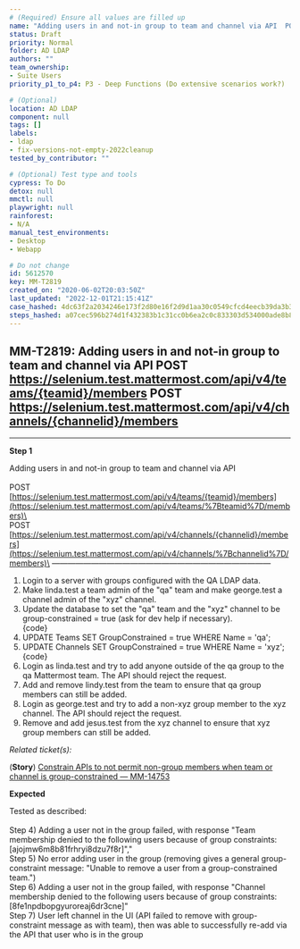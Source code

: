 ```yaml
---
# (Required) Ensure all values are filled up
name: "Adding users in and not-in group to team and channel via API  POST https://selenium.test.mattermost.com/api/v4/teams/{teamid}/members  POST https://selenium.test.mattermost.com/api/v4/channels/{channelid}/members"
status: Draft
priority: Normal
folder: AD LDAP
authors: ""
team_ownership: 
- Suite Users
priority_p1_to_p4: P3 - Deep Functions (Do extensive scenarios work?)

# (Optional)
location: AD LDAP
component: null
tags: []
labels: 
- ldap
- fix-versions-not-empty-2022cleanup
tested_by_contributor: ""

# (Optional) Test type and tools
cypress: To Do
detox: null
mmctl: null
playwright: null
rainforest: 
- N/A
manual_test_environments:
- Desktop
- Webapp

# Do not change
id: 5612570
key: MM-T2819
created_on: "2020-06-02T20:03:50Z"
last_updated: "2022-12-01T21:15:41Z"
case_hashed: 4dc63f2a2034246e173f2d80e16f2d9d1aa30c0549cfcd4eecb39da3b3d7001642d380c8cc7013adb608435d759ffcad
steps_hashed: a07cec596b274d1f432383b1c31cc0b6ea2c0c833303d534000ade8b892343c737c0f5442f1770b54c2e20b56a9330e5
---
```


<!-- (Auto-generated) Based on frontmatter's "key" and "name" -->

## MM-T2819: Adding users in and not-in group to team and channel via API POST https://selenium.test.mattermost.com/api/v4/teams/{teamid}/members POST https://selenium.test.mattermost.com/api/v4/channels/{channelid}/members

---

**Step 1**

Adding users in and not-in group to team and channel via API\
\
POST\
[https://selenium.test.mattermost.com/api/v4/teams/{teamid}/members](https://selenium.test.mattermost.com/api/v4/teams/%7Bteamid%7D/members)\
\
POST\
[https://selenium.test.mattermost.com/api/v4/channels/{channelid}/members](https://selenium.test.mattermost.com/api/v4/channels/%7Bchannelid%7D/members)\
————————————————————————————

1. Login to a server with groups configured with the QA LDAP data.
2. Make linda.test a team admin of the "qa" team and make george.test a channel admin of the "xyz" channel.
3. Update the database to set the "qa" team and the "xyz" channel to be group-constrained = true (ask for dev help if necessary).\
   {code}
4. UPDATE Teams SET GroupConstrained = true WHERE Name = 'qa';
5. UPDATE Channels SET GroupConstrained = true WHERE Name = 'xyz';\
   {code}
6. Login as linda.test and try to add anyone outside of the qa group to the qa Mattermost team. The API should reject the request.
7. Add and remove lindy.test from the team to ensure that qa group members can still be added.
8. Login as george.test and try to add a non-xyz group member to the xyz channel. The API should reject the request.
9. Remove and add jesus.test from the xyz channel to ensure that xyz group members can still be added.

_Related ticket(s):_

(**Story**) [Constrain APIs to not permit non-group members when team or channel is group-constrained — MM-14753](https://mattermost.atlassian.net/browse/MM-14753)

**Expected**

Tested as described:\
\
Step 4) Adding a user not in the group failed, with response "Team membership denied to the following users because of group constraints: \[ajojmw6m8b81frhryi8dzu7f8r]","\
Step 5) No error adding user in the group (removing gives a general group-constraint message: "Unable to remove a user from a group-constrained team.")\
Step 6) Adding a user not in the group failed, with response "Channel membership denied to the following users because of group constraints: \[8fe1npdbopgyuroreaj6dr3cne]"\
Step 7) User left channel in the UI (API failed to remove with group-constraint message as with team), then was able to successfully re-add via the API that user who is in the group
